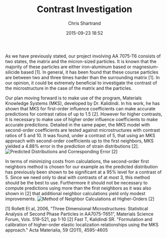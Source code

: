 ﻿---
layout:     	post
title:      	Contrast Investigation
date:       	2015-09-23 18:52
author:     	Chris Shartrand
tags:         	update
---
As we have previously stated, our project involving AA 7075-T6 consists of two states, the matrix and the micron-sized particles.  It is known that the majority of these particles are either iron-aluminum based or magnesium-silicide based [1]. In general, it has been found that these course particles are between two and three times harder than the surrounding matrix [1]. In our opinion, it could be extremely beneficial to investigate the contrast of the microstructure in the case of the matrix and the particles.

Our plan moving forward is to make use of the program, Materials Knowledge Systems (MKS), developed by Dr. Kalidindi.  In his work, he has shown that MKS for first-order influence coefficients can make accurate predictions for contrast ratios of up to 1.5 [2]. However for higher contrasts, it is necessary to make use of higher order influence coefficients to make accurate predictions. Detailed in the same paper, the MKS model with second-order coefficients are tested against microstructures with contrast ratios of 5 and 10. It was found, under a contrast of 5, that using an MKS approach with second-order coefficients up to the first neighbors, MKS yielded a 4.88% error in the prediction of strain distributions [2]. ![Predicted Distributions and Corresponding Error](/MIC-AL7075-PARTICLES/img/PredDist.png) [2]

In terms of minimizing costs from calculations, the second-order first neighbors method is chosen for our example as the predicted distribution has previously been shown to be significant at a 95% level for a contrast of 5. Since we need only to deal with contrasts of at most 3, this method should be the best to use. Furthermore it should not be necessary to compute predictions using more than the first neighbors as it was also shown in [2] that additional neighbor calculations yield only modest improvements. ![Method of Neighbor Calculations at Higher-Orders](/MIC-AL7075-PARTICLES/img/neighbors.png) [2]

[1] Rollett Et al, 2006, “Three Dimensional Microstructures: Statistical Analysis of Second Phase Particles in AA7075-T651”, Materials Science Forum, Vols. 519-521, pp 1-10
[2] Fast T, Kalidindi SR. "Formulation and calibration of higher-order elastic localization relationships using the MKS approach." Acta Materialia, 59 (2011), 4595-4605 
